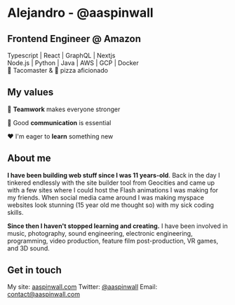 # Alejandro  - @aaspinwall
## Frontend Engineer @ Amazon
Typescript | React | GraphQL | Nextjs <br/>Node.js | Python | Java | AWS | GCP | Docker<br/>:taco: Tacomaster & :pizza: pizza aficionado




## My values

:open_hands:  **Teamwork** makes everyone stronger <br/>

:key:  Good **communication** is essential <br/>

:hearts:  I'm eager to **learn** something new <br/>

## About me


**I have been building web stuff since I was 11 years-old**. Back in the day I tinkered endlessly with the site builder tool from Geocities and came up with a few sites where I could host the Flash animations I was making for my friends. When social media came around I was making myspace websites look stunning (15 year old me thought so) with my sick coding skills.

**Since then I haven't stopped learning and creating.** I have been involved in music, photography, sound engineering, electronic engineering, programming, video production, feature film post-production, VR games, and 3D sound.


## Get in touch 
My site: [aaspinwall.com](https://www.aaspinwall.com/)
Twitter: [@aaspinwall](https://twitter.com/aaspinwall)
Email: contact@aaspinwall.com
